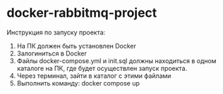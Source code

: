 # docker-rabbitmq-project

Инструкция по запуску проекта:

1. На ПК должен быть установлен Docker
2. Залогиниться в Docker
3. Файлы docker-compose.yml и init.sql должны находиться в одном каталоге на ПК, где будет осуществлен запуск проекта.
4. Через терминал, зайти в каталог с этими файлами
5. Выполнить команду: docker compose up
